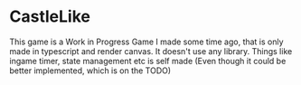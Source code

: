 # CastleLike
This game is a Work in Progress Game I made some time ago, that is only made in typescript and render canvas. 
It doesn't use any library. Things like ingame timer, state management etc is self made (Even though it could be better implemented, which is on the TODO)
